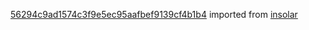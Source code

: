 [56294c9ad1574c3f9e5ec95aafbef9139cf4b1b4](https://github.com/insolar/insolar/commit/56294c9ad1574c3f9e5ec95aafbef9139cf4b1b4) imported from [insolar](https://github.com/insolar/insolar)
